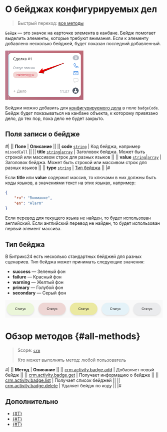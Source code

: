 # О бейджах конфигурируемых дел

> Быстрый переход: [все методы](#all-methods) 

`Бейдж` — это значок на карточке элемента в канбане. Бейдж помогает выделить элементы, которые требуют внимания. Если к элементу добавлено несколько бейджей, будет показан последний добавленный.

![Последний бейдж](./_images/badge.png)

Бейджи можно добавить для [конфигурируемого дела](../index.md) в поле `badgeCode`. Бейдж будет показываться на канбане объекта, к которому привязано дело, до тех пор, пока дело не будет закрыто.

## Поля записи о бейдже

#|
|| **Поле** | **Описание** ||
|| **code**
[`string`](../../../../data-types.md) | Код бейджа, например `missedCall` ||
|| **title**
[`string`\|`array`](../../../../data-types.md) | Заголовок бейджа. Может быть строкой или массивом строк для разных языков ||
|| **value**
[`string`\|`array`](../../../../data-types.md) | Заголовок бейджа. Может быть строкой или массивом строк для разных языков ||
|| **type**
[`string`](../../../../data-types.md) | [Тип бейджа](#tip-bejdzha) ||
|#

Если **title** или **value** содержит массив, то ключами в них должны быть коды языков, а значениями текст на этих языках, например:

```json
{
    "ru": "Внимание",
    "en": "Alarm"
}
```

Если перевод для текущего языка не найден, то будет использован английский. Если английский перевод не найден, то будет использован первый элемент массива.

## Тип бейджа

В Битрикс24 есть несколько стандартных бейджей для разных сценариев. Тип бейджа может принимать следующие значения:

- **success** — Зеленый фон
- **failure** — Красный фон
- **warning** — Желтый фон
- **primary** — Голубой фон
- **secondary** — Серый фон

![Варианты бейджей](./_images/badge_colors.png)

# Обзор методов {#all-methods}

> Scope: [`crm`](../../../../../scopes/permissions.md)
>
> Кто может выполнять метод: любой пользователь

#|
|| **Метод** | **Описание** ||
|| [crm.activity.badge.add](./crm-activity-badge-add.md) | Добавляет новый бейдж ||
|| [crm.activity.badge.get](./crm-activity-badge-get.md) | Получает информацию о бейдже ||
|| [crm.activity.badge.list](./crm-activity-badge-list.md) | Получает список бейджей ||
|| [crm.activity.badge.delete](./crm-activity-badge-delete.md) | Удаляет бейдж по коду ||
|#

## Дополнительно

- [{#T}](../crm-activity-configurable-add.md)
- [{#T}](../crm-activity-configurable-update.md)
- [{#T}](../crm-activity-configurable-get.md)
